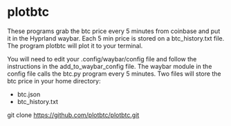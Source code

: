 # plotbtc

These programs grab the btc price every 5 minutes from coinbase and put it in the Hyprland waybar. Each 5 min price is stored on a btc_history.txt file. The program plotbtc will plot it to your terminal.

You will need to edit your .config/waybar/config file and follow the instructions in the add_to_waybar_config file. The waybar module in the config file calls the btc.py program every 5 minutes. Two files will store the btc price in your home directory:

- btc.json
- btc_history.txt

git clone https://github.com/plotbtc/plotbtc.git

